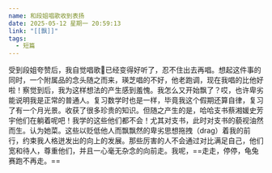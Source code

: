 ```yaml
---
name: 和段姐唱歌收到表扬
date: 2025-05-12 星期一 20:59:13
link: "[[飘]]"
tags:
  - 短篇
---
```


受到段姐夸赞后，我自觉唱歌🎤已经变得好听了，忍不住出去再唱。想起这件事的同时，一个附属品的念头随之而来，瑛芝唱的不好，他老跑调，现在我唱的比他好啦！察觉到后，我为这样想法的产生感到羞愧。我怎么又开始飘了？哎，也许卑劣能说明我是正常的普通人。复习数学时也是一样，毕竟我这个假期还算自律，复习了有一个月光景。收获了很多珍贵的知识。但随之产生的是，哈哈支书蔡湘媛史芳宇他们在躺着呢吧！我学的这些他们都不会！尤其对支书，此时对支书的藐视油然而生。认为她菜。这些以贬低他人而飘飘然的卑劣思想拖拽（drag）着我的前行，约束我人格迸发出的向上的发展。那些厉害的人不会通过对比满足自己，他们宽和待人，尊重他们，并且一心毫无杂念的向前走。我呢，==走走，停停，龟兔赛跑不再走。==